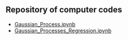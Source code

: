 ## Repository of computer codes

- [Gaussian_Process.ipynb](https://github.com/stanford-me343/stanford-me343.github.io/blob/master/code/Gaussian_Process.ipynb)
- [Gaussian_Processes_Regression.ipynb](https://github.com/stanford-me343/stanford-me343.github.io/blob/master/code/Gaussian_Processes_Regression.ipynb)